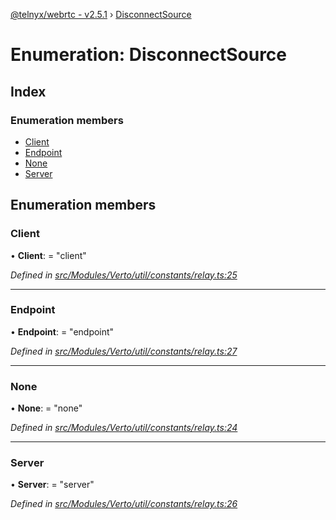 [@telnyx/webrtc - v2.5.1](../README.md) › [DisconnectSource](disconnectsource.md)

# Enumeration: DisconnectSource

## Index

### Enumeration members

* [Client](disconnectsource.md#client)
* [Endpoint](disconnectsource.md#endpoint)
* [None](disconnectsource.md#none)
* [Server](disconnectsource.md#server)

## Enumeration members

###  Client

• **Client**: = "client"

*Defined in [src/Modules/Verto/util/constants/relay.ts:25](https://github.com/team-telnyx/webrtc/blob/main/packages/js/src/Modules/Verto/util/constants/relay.ts#L25)*

___

###  Endpoint

• **Endpoint**: = "endpoint"

*Defined in [src/Modules/Verto/util/constants/relay.ts:27](https://github.com/team-telnyx/webrtc/blob/main/packages/js/src/Modules/Verto/util/constants/relay.ts#L27)*

___

###  None

• **None**: = "none"

*Defined in [src/Modules/Verto/util/constants/relay.ts:24](https://github.com/team-telnyx/webrtc/blob/main/packages/js/src/Modules/Verto/util/constants/relay.ts#L24)*

___

###  Server

• **Server**: = "server"

*Defined in [src/Modules/Verto/util/constants/relay.ts:26](https://github.com/team-telnyx/webrtc/blob/main/packages/js/src/Modules/Verto/util/constants/relay.ts#L26)*
